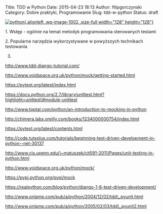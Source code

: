 Title: TDD w Python
Date: 2015-04-23 18:13
Author: filipgorczynski
Category: Dobre praktyki, Programowanie
Slug: tdd-w-python
Status: draft

[![python](https://filipgorczynski.files.wordpress.com/2015/04/python1.png){.alignleft .wp-image-1002 .size-full width="128" height="128"}](https://filipgorczynski.files.wordpress.com/2015/04/python1.png)

1\. Wstęp - ogólnie na temat metodyk programowania sterowanych testami

2\. Popularne narzędzia wykorzystywane w powyższych technikach testowania

3.

http://www.tdd-django-tutorial.com/

http://www.voidspace.org.uk/python/mock/getting-started.html

https://pytest.org/latest/index.html

https://docs.python.org/2.7/library/unittest.html?highlight=unittest\#module-unittest

http://www.toptal.com/python/an-introduction-to-mocking-in-python

http://chimera.labs.oreilly.com/books/1234000000754/index.html

https://pytest.org/latest/contents.html

http://code.tutsplus.com/tutorials/beginning-test-driven-development-in-python--net-30137

http://www.cis.upenn.edu/\~matuszek/cit591-2011/Pages/unit-testing-in-python.html

http://www.voidspace.org.uk/python/mock/

https://pypi.python.org/pypi/mock

https://realpython.com/blog/python/django-1-6-test-driven-development/

http://www.onlamp.com/pub/a/python/2004/12/02/tdd\_pyunit.html

http://www.onlamp.com/pub/a/python/2005/02/03/tdd\_pyunit2.html
